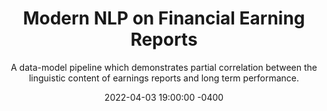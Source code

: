 ---
layout: post
title: "Modern NLP on Financial Earning Reports "
subtitle: "A data-model pipeline which demonstrates partial correlation between the linguistic content of earnings reports and long term performance."
date: 2022-04-03 19:00:00 -0400
background: '/img/posts/10_topics_1259samples.png'
---